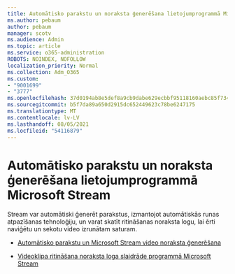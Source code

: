 ```yaml
---
title: Automātisko parakstu un noraksta ģenerēšana lietojumprogrammā Microsoft Stream
ms.author: pebaum
author: pebaum
manager: scotv
ms.audience: Admin
ms.topic: article
ms.service: o365-administration
ROBOTS: NOINDEX, NOFOLLOW
localization_priority: Normal
ms.collection: Adm_O365
ms.custom:
- "9001699"
- "3777"
ms.openlocfilehash: 37d0194ab8e5def8a9cb9dabe629ecbbf95118160aebc85f734a838cdc0c1893
ms.sourcegitcommit: b5f7da89a650d2915dc652449623c78be6247175
ms.translationtype: MT
ms.contentlocale: lv-LV
ms.lasthandoff: 08/05/2021
ms.locfileid: "54116879"
---
```

# <a name="generate-automatic-captions-and-a-transcript-in-microsoft-stream"></a>Automātisko parakstu un noraksta ģenerēšana lietojumprogrammā Microsoft Stream

Stream var automātiski ģenerēt parakstus, izmantojot automātiskās runas atpazīšanas tehnoloģiju, un varat skatīt ritināšanas noraksta logu, lai ērti naviģētu un sekotu video izrunātam saturam.

- [Automātisko parakstu un Microsoft Stream video noraksta ģenerēšana](https://docs.microsoft.com/stream/portal-autogenerate-captions)

- [Videoklipa ritināšana noraksta loga slaidrāde programmā Microsoft Stream](https://docs.microsoft.com/stream/portal-configure-transcript-mode)

